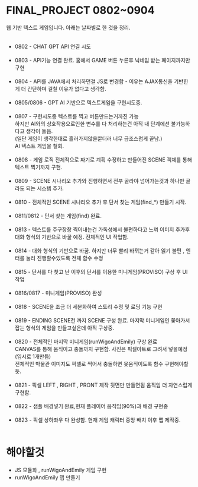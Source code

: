 # FINAL_PROJECT 0802~0904
  웹 기반 텍스트 게임입니다. 아래는 날짜별로 한 것을 정리.<br><br>
  <ul>
  <li>0802 - CHAT GPT API 연결 시도</li><br>

  <li>0803 - API기능 연결 완료. 홈에서 GAME 버튼 누른후 닉네임 받는 페이지까지만 구현</li><br>
  
  <li>0804 - API를 JAVA에서 처리하던걸 JS로 변경함 - 이유는 AJAX통신을 기반한게 더 간단하며 걸칠 이유가 없다고 생각함.</li><br>

  <li>0805/0806 - GPT AI 기반으로 텍스트게임을 구현시도중.</li><br>

  <li> 0807 - 구현시도중 텍스트를 찍고 버튼만드는거까진 가능 <br>
               하지만 AI와의 상호작용으로인한 변수를 다 처리하는건 아직 내 단계에선 불가능하다고 생각이 들음.<br>
               (일단 게임이 생각한대로 흘러가지않을뿐더러 너무 급조스럽게 끝남.)<br>
               AI 텍스트 게임을 철회.
  </li><br>
  
  <li>0808 - 게임 로직 전체적으로 짜기로 계획 수정하고 만들어진 SCENE 객체를 통해 텍스트 찍기까지 구현.</li><br>
 
  <li>0809 - SCENE 시나리오 추가와 진행하면서 전부 골라야 넘어가는것과 하나만 골라도 되는 시스템 추가.</li><br>
 
  <li>0810 - 전체적인 SCENE 시나리오 추가 후 단서 찾는 게임(find_*) 만들기 시작.</li><br>
  
  <li>0811/0812 - 단서 찾는 게임(find) 완료.</li><br>
  
  <li>0813 - 텍스트를 주구장창 찍어내는건 가독성에서 불편하다고 느껴 이미지 추가후 대화 형식의 기반으로 바꿀 예정. 전체적인 UI 작업함.</li><br>
  
  <li>0814 - 대화 형식의 기반으로 바꿈. 하지만 너무 빨리 바뀌는거 같아 읽기 불편 , 엔터를 눌러 진행할수있도록 전체 함수 수정</li><br>
  
  <li>0815 - 단서를 다 찾고 난 이후의 단서를 이용한 미니게임(PROVISO) 구상 후 UI 작업</li><br>
  
  <li>0816/0817 - 미니게임(PROVISO) 완성</li><br>
  
  <li>0818 - SCENE을 조금 더 세분화하여 스토리 수정 및 로딩 기능 구현</li><br>
  
  <li>0819 - ENDING SCENE전 까지 SCENE 구성 완료. 마지막 미니게임인 쫓아가서 잡는 형식의 게임을 만들고싶은데 아직 구상중.</li><br>

  <li>0820 - 전체적인 마지막 미니게임(runWigoAndEmily) 구상 완료<br>
         CANVAS를 통해 움직이고 충돌까지 구현함. 사진은 픽셀아트로 그려서 넣을예정(임시로 1개만듬) <br>
         전체적인 박물관 이미지도 픽셀로 찍어서 충돌하면 못움직이도록 함수 구현해야할듯.<br>
  </li><br>
  
  <li>0821 - 픽셀 LEFT , RIGHT , PRONT 제작 뒷면만 만들면됨 움직임 더 자연스럽게 구현함.</li><br>

  <li>0822 - 샘플 배경넣기 완료,현재 플레이어 움직임(90%)과 배경 구현중</li><br>

  <li>0823 - 픽셀 상하좌우 다 완성함. 현재 게임 캐릭터 중앙 배치 이후 맵 제작중.</li><br>
  </ul>
 
 # 해야할것
 - JS 모듈화 , runWigoAndEmily 게임 구현 <br>
 - runWigoAndEmily 맵 만들기
